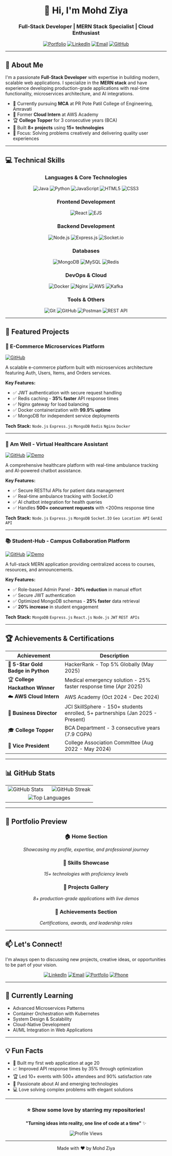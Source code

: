 <div align="center">

# 👋 Hi, I'm Mohd Ziya

### Full-Stack Developer | MERN Stack Specialist | Cloud Enthusiast

[![Portfolio](https://img.shields.io/badge/Portfolio-Visit-00D9FF?style=for-the-badge&logo=google-chrome&logoColor=white)](https://mohdziya.netlify.app/)
[![LinkedIn](https://img.shields.io/badge/LinkedIn-Connect-0077B5?style=for-the-badge&logo=linkedin&logoColor=white)](https://www.linkedin.com/in/mohdziya/)
[![Email](https://img.shields.io/badge/Email-Contact-EA4335?style=for-the-badge&logo=gmail&logoColor=white)](mailto:iammohdziya@gmail.com)
[![GitHub](https://img.shields.io/badge/GitHub-Follow-181717?style=for-the-badge&logo=github&logoColor=white)](https://github.com/iamMohdZiya)

</div>

---

## 🚀 About Me

I'm a passionate **Full-Stack Developer** with expertise in building modern, scalable web applications. I specialize in the **MERN stack** and have experience developing production-grade applications with real-time functionality, microservices architecture, and AI integrations.

- 🔭 Currently pursuing **MCA** at PR Pote Patil College of Engineering, Amravati
- 💼 Former **Cloud Intern** at AWS Academy
- 🏆 **College Topper** for 3 consecutive years (BCA)
- 🌟 Built **8+ projects** using **15+ technologies**
- 🎯 Focus: Solving problems creatively and delivering quality user experiences

---

## 💻 Technical Skills

<div align="center">

### Languages & Core Technologies
![Java](https://img.shields.io/badge/Java-ED8B00?style=for-the-badge&logo=openjdk&logoColor=white)
![Python](https://img.shields.io/badge/Python-3776AB?style=for-the-badge&logo=python&logoColor=white)
![JavaScript](https://img.shields.io/badge/JavaScript-F7DF1E?style=for-the-badge&logo=javascript&logoColor=black)
![HTML5](https://img.shields.io/badge/HTML5-E34F26?style=for-the-badge&logo=html5&logoColor=white)
![CSS3](https://img.shields.io/badge/CSS3-1572B6?style=for-the-badge&logo=css3&logoColor=white)

### Frontend Development
![React](https://img.shields.io/badge/React-20232A?style=for-the-badge&logo=react&logoColor=61DAFB)
![EJS](https://img.shields.io/badge/EJS-B4CA65?style=for-the-badge&logo=ejs&logoColor=black)

### Backend Development
![Node.js](https://img.shields.io/badge/Node.js-339933?style=for-the-badge&logo=nodedotjs&logoColor=white)
![Express.js](https://img.shields.io/badge/Express.js-000000?style=for-the-badge&logo=express&logoColor=white)
![Socket.io](https://img.shields.io/badge/Socket.io-010101?style=for-the-badge&logo=socket.io&logoColor=white)

### Databases
![MongoDB](https://img.shields.io/badge/MongoDB-47A248?style=for-the-badge&logo=mongodb&logoColor=white)
![MySQL](https://img.shields.io/badge/MySQL-4479A1?style=for-the-badge&logo=mysql&logoColor=white)
![Redis](https://img.shields.io/badge/Redis-DC382D?style=for-the-badge&logo=redis&logoColor=white)

### DevOps & Cloud
![Docker](https://img.shields.io/badge/Docker-2496ED?style=for-the-badge&logo=docker&logoColor=white)
![Nginx](https://img.shields.io/badge/Nginx-009639?style=for-the-badge&logo=nginx&logoColor=white)
![AWS](https://img.shields.io/badge/AWS-232F3E?style=for-the-badge&logo=amazon-aws&logoColor=white)
![Kafka](https://img.shields.io/badge/Apache_Kafka-231F20?style=for-the-badge&logo=apache-kafka&logoColor=white)

### Tools & Others
![Git](https://img.shields.io/badge/Git-F05032?style=for-the-badge&logo=git&logoColor=white)
![GitHub](https://img.shields.io/badge/GitHub-181717?style=for-the-badge&logo=github&logoColor=white)
![Postman](https://img.shields.io/badge/Postman-FF6C37?style=for-the-badge&logo=postman&logoColor=white)
![REST API](https://img.shields.io/badge/REST_API-009688?style=for-the-badge&logo=fastapi&logoColor=white)

</div>

---

## 🎯 Featured Projects

### 🛒 E-Commerce Microservices Platform
[![GitHub](https://img.shields.io/badge/View_Code-181717?style=flat-square&logo=github)](https://github.com/iamMohdZiya/ecommerceMicroservices)

A scalable e-commerce platform built with microservices architecture featuring Auth, Users, Items, and Orders services.

**Key Features:**
- ✅ JWT authentication with secure request handling
- ✅ Redis caching - **35% faster** API response times
- ✅ Nginx gateway for load balancing
- ✅ Docker containerization with **99.9% uptime**
- ✅ MongoDB for independent service deployments

**Tech Stack:** `Node.js` `Express.js` `MongoDB` `Redis` `Nginx` `Docker`

---

### 🏥 Am Well - Virtual Healthcare Assistant
[![GitHub](https://img.shields.io/badge/View_Code-181717?style=flat-square&logo=github)](https://github.com/iamMohdZiya/Amwell) [![Demo](https://img.shields.io/badge/Live_Demo-00D9FF?style=flat-square&logo=google-chrome)](https://amwell.onrender.com/)

A comprehensive healthcare platform with real-time ambulance tracking and AI-powered chatbot assistance.

**Key Features:**
- ✅ Secure RESTful APIs for patient data management
- ✅ Real-time ambulance tracking with Socket.IO
- ✅ AI chatbot integration for health queries
- ✅ Handles **500+ concurrent requests** with <200ms response time

**Tech Stack:** `Node.js` `Express.js` `MongoDB` `Socket.IO` `Geo Location API` `GenAI API`

---

### 📚 Student-Hub - Campus Collaboration Platform
[![GitHub](https://img.shields.io/badge/View_Code-181717?style=flat-square&logo=github)](https://github.com/iamMohdZiya/Student_Hub_mern) [![Demo](https://img.shields.io/badge/Live_Demo-00D9FF?style=flat-square&logo=google-chrome)](https://student-hub-mern.onrender.com/)

A full-stack MERN application providing centralized access to courses, resources, and announcements.

**Key Features:**
- ✅ Role-based Admin Panel - **30% reduction** in manual effort
- ✅ Secure JWT authentication
- ✅ Optimized MongoDB schemas - **25% faster** data retrieval
- ✅ **20% increase** in student engagement

**Tech Stack:** `MongoDB` `Express.js` `React.js` `Node.js` `JWT` `REST APIs`

---

## 🏆 Achievements & Certifications

<div align="center">

| Achievement | Description |
|-------------|-------------|
| 🌟 **5-Star Gold Badge in Python** | HackerRank - Top 5% Globally (May 2025) |
| 🏆 **College Hackathon Winner** | Medical emergency solution - 25% faster response time (Apr 2025) |
| ☁️ **AWS Cloud Intern** | AWS Academy (Oct 2024 - Dec 2024) |
| 👔 **Business Director** | JCI SkillSphere - 150+ students enrolled, 5+ partnerships (Jan 2025 - Present) |
| 🎓 **College Topper** | BCA Department - 3 consecutive years (7.9 CGPA) |
| 🎯 **Vice President** | College Association Committee (Aug 2022 - May 2024) |

</div>

---

## 📊 GitHub Stats

<div align="center">
<table>
<tr>
<td width="50%">

<img src="https://github-readme-stats.vercel.app/api?username=iamMohdZiya&show_icons=true&theme=radical&hide_border=true&bg_color=0D1117&title_color=00d9ff&icon_color=00d9ff&text_color=ffffff" alt="GitHub Stats" />

</td>
<td width="50%">

<img src="https://github-readme-streak-stats.herokuapp.com/?user=iamMohdZiya&theme=radical&hide_border=true&background=0D1117&ring=00d9ff&fire=00d9ff&currStreakLabel=00d9ff" alt="GitHub Streak" />

</td>
</tr>
<tr>
<td colspan="2" align="center">

<img src="https://github-readme-stats.vercel.app/api/top-langs/?username=iamMohdZiya&layout=compact&theme=radical&hide_border=true&bg_color=0D1117&title_color=00d9ff&text_color=ffffff&langs_count=8" alt="Top Languages" />

</td>
</tr>
</table>

</div>

---

## 🎨 Portfolio Preview

<div align="center">

### 🏠 Home Section
*Showcasing my profile, expertise, and professional journey*

### 💼 Skills Showcase
*15+ technologies with proficiency levels*

### 🚀 Projects Gallery
*8+ production-grade applications with live demos*

### 🏅 Achievements Section
*Certifications, awards, and leadership roles*

</div>

---

## 📫 Let's Connect!

I'm always open to discussing new projects, creative ideas, or opportunities to be part of your vision.

<div align="center">

[![LinkedIn](https://img.shields.io/badge/LinkedIn-0077B5?style=for-the-badge&logo=linkedin&logoColor=white)](https://www.linkedin.com/in/mohdziya/)
[![Email](https://img.shields.io/badge/Email-EA4335?style=for-the-badge&logo=gmail&logoColor=white)](mailto:iammohdziya@gmail.com)
[![Portfolio](https://img.shields.io/badge/Portfolio-00D9FF?style=for-the-badge&logo=google-chrome&logoColor=white)](https://mohdziya.netlify.app/)
[![Phone](https://img.shields.io/badge/Phone-25D366?style=for-the-badge&logo=whatsapp&logoColor=white)](tel:+919763236258)

</div>

---

## 🌱 Currently Learning

- Advanced Microservices Patterns
- Container Orchestration with Kubernetes
- System Design & Scalability
- Cloud-Native Development
- AI/ML Integration in Web Applications

---

## 💡 Fun Facts

- 🎯 Built my first web application at age 20
- 📈 Improved API response times by 35% through optimization
- 🏆 Led 10+ events with 500+ attendees and 90% satisfaction rate
- 🌟 Passionate about AI and emerging technologies
- 💻 Love solving complex problems with elegant solutions

---

<div align="center">

### ⭐ Show some love by starring my repositories!

**"Turning ideas into reality, one line of code at a time"** ✨

![Profile Views](https://komarev.com/ghpvc/?username=mohdziya&color=00d9ff&style=flat-square&label=Profile+Views)

</div>

---

<div align="center">

Made with ❤️ by Mohd Ziya

</div>
